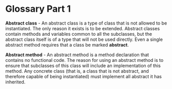 # Glossary Part 1

**Abstract class** - An abstract class is a type of class that is not allowed to be instantiated.  The only reason it exists is to be extended.  Abstract classes contain methods and variables common to all the subclasses, but the abstract class itself is of a type that will not be used directly.  Even a single abstract method requires that a class be marked __abstract__.


**Abstract method** - An abstract method is a method declaration that contains no functional code.  The reason for using an abstract method is to ensure that subclasses of this class will include an implementation of this method.  Any concrete class (that is, a class that is not abstract, and therefore capable of being instantiated) must implement all abstract it has inherited.

